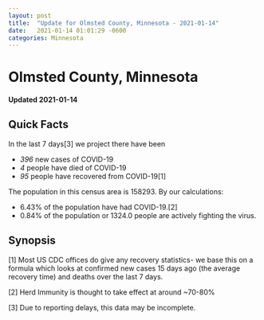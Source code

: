```yaml
---
layout: post
title:  "Update for Olmsted County, Minnesota - 2021-01-14"
date:   2021-01-14 01:01:29 -0600
categories: Minnesota
---
```


# Olmsted County, Minnesota
#### Updated 2021-01-14

## Quick Facts

In the last 7 days[3] we project there have been
- *396* new cases of COVID-19
- *4* people have died of COVID-19
- *95* people have recovered from COVID-19[1]

The population in this census area is 158293. By our calculations:
- 6.43% of the population have had COVID-19.[2]
- 0.84% of the population or 1324.0 people are actively fighting the virus.

## Synopsis




[1] Most US CDC offices do give any recovery statistics- we base this on a formula which looks at confirmed new cases
15 days ago (the average recovery time) and deaths over the last 7 days.

[2] Herd Immunity is thought to take effect at around ~70-80%

[3] Due to reporting delays, this data may be incomplete.
 
    